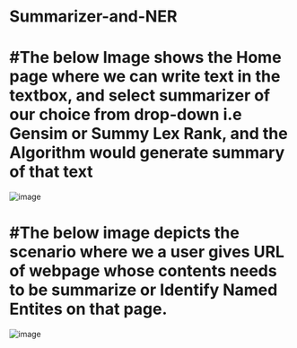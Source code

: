 # Summarizer-and-NER

# #The below Image shows the Home page where we can write text in the textbox, and select summarizer of our choice from drop-down i.e Gensim or Summy Lex Rank, and the Algorithm would generate summary of that text

![image](https://user-images.githubusercontent.com/54219836/99186767-a1db6180-2778-11eb-907e-122991da26df.png)



# #The below image depicts the scenario where we a user gives URL of webpage whose contents needs to be summarize or Identify Named Entites on that page.

![image](https://user-images.githubusercontent.com/54219836/99186842-131b1480-2779-11eb-9346-44d290301baf.png)
